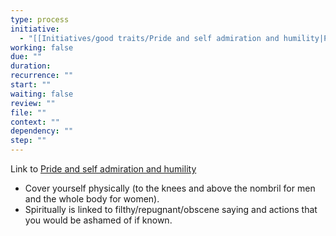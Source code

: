 ```yaml
---
type: process
initiative:
  - "[[Initiatives/good traits/Pride and self admiration and humility|Pride and self admiration and humility]]"
working: false
due: ""
duration: 
recurrence: ""
start: ""
waiting: false
review: ""
file: ""
context: ""
dependency: ""
step: ""
---
```


Link to [Pride and self admiration and humility](Initiatives/good%20traits/Pride%20and%20self%20admiration%20and%20humility.md)

* Cover yourself physically (to the knees and above the nombril for men and the whole body for women).
* Spiritually is linked to filthy/repugnant/obscene saying and actions that you would be ashamed of if known.
